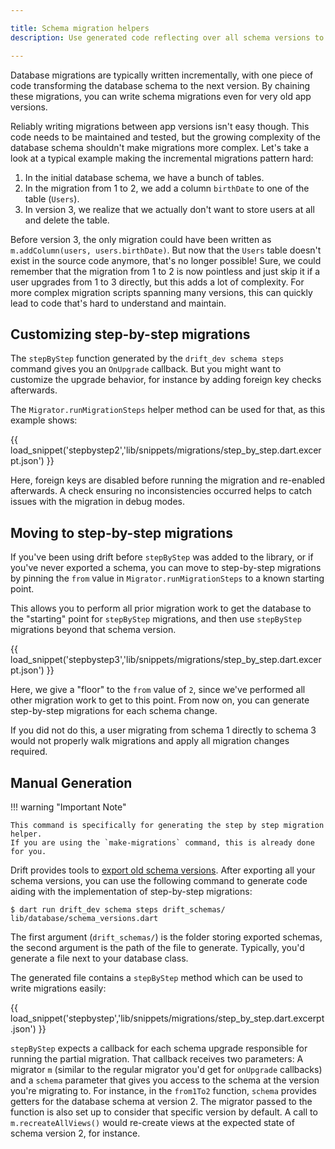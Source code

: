 ```yaml
---

title: Schema migration helpers
description: Use generated code reflecting over all schema versions to write migrations step-by-step.

---
```


Database migrations are typically written incrementally, with one piece of code transforming
the database schema to the next version. By chaining these migrations, you can write
schema migrations even for very old app versions.

Reliably writing migrations between app versions isn't easy though. This code needs to be
maintained and tested, but the growing complexity of the database schema shouldn't make
migrations more complex.
Let's take a look at a typical example making the incremental migrations pattern hard:

1. In the initial database schema, we have a bunch of tables.
2. In the migration from 1 to 2, we add a column `birthDate` to one of the table (`Users`).
3. In version 3, we realize that we actually don't want to store users at all and delete
   the table.

Before version 3, the only migration could have been written as `m.addColumn(users, users.birthDate)`.
But now that the `Users` table doesn't exist in the source code anymore, that's no longer possible!
Sure, we could remember that the migration from 1 to 2 is now pointless and just skip it if a user
upgrades from 1 to 3 directly, but this adds a lot of complexity. For more complex migration scripts
spanning many versions, this can quickly lead to code that's hard to understand and maintain.

## Customizing step-by-step migrations

The `stepByStep` function generated by the `drift_dev schema steps` command gives you an
`OnUpgrade` callback.
But you might want to customize the upgrade behavior, for instance by adding foreign key
checks afterwards.

The `Migrator.runMigrationSteps` helper method can be used for that, as this example
shows:

{{ load_snippet('stepbystep2','lib/snippets/migrations/step_by_step.dart.excerpt.json') }}

Here, foreign keys are disabled before running the migration and re-enabled afterwards.
A check ensuring no inconsistencies occurred helps to catch issues with the migration
in debug modes.

## Moving to step-by-step migrations

If you've been using drift before `stepByStep` was added to the library, or if you've never exported a schema,
you can move to step-by-step migrations by pinning the `from` value in `Migrator.runMigrationSteps` to a known
starting point.

This allows you to perform all prior migration work to get the database to the "starting" point for
`stepByStep` migrations, and then use `stepByStep` migrations beyond that schema version.

{{ load_snippet('stepbystep3','lib/snippets/migrations/step_by_step.dart.excerpt.json') }}

Here, we give a "floor" to the `from` value of `2`, since we've performed all other migration work to get to
this point. From now on, you can generate step-by-step migrations for each schema change.

If you did not do this, a user migrating from schema 1 directly to schema 3 would not properly walk migrations
and apply all migration changes required.

## Manual Generation

!!! warning "Important Note"

    This command is specifically for generating the step by step migration helper. 
    If you are using the `make-migrations` command, this is already done for you.


Drift provides tools to [export old schema versions](exports.md). After exporting all
your schema versions, you can use the following command to generate code aiding with the implementation
of step-by-step migrations:

```
$ dart run drift_dev schema steps drift_schemas/ lib/database/schema_versions.dart
```

The first argument (`drift_schemas/`) is the folder storing exported schemas, the second argument is
the path of the file to generate. Typically, you'd generate a file next to your database class.

The generated file contains a `stepByStep` method which can be used to write migrations easily:

{{ load_snippet('stepbystep','lib/snippets/migrations/step_by_step.dart.excerpt.json') }}

`stepByStep` expects a callback for each schema upgrade responsible for running the partial migration.
That callback receives two parameters: A migrator `m` (similar to the regular migrator you'd get for
`onUpgrade` callbacks) and a `schema` parameter that gives you access to the schema at the version you're
migrating to.
For instance, in the `from1To2` function, `schema` provides getters for the database schema at version 2.
The migrator passed to the function is also set up to consider that specific version by default.
A call to `m.recreateAllViews()` would re-create views at the expected state of schema version 2, for instance.